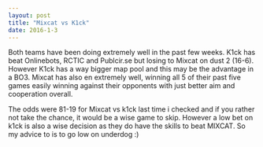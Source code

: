 ```yaml
---
layout: post
title: "Mixcat vs K1ck"
date: 2016-1-3
---
```


Both teams have been doing extremely well in the past few weeks. 
K1ck has beat Onlinebots, RCTIC and Publcir.se but losing to Mixcat on dust 2 (16-6). 
However K1ck has a way bigger map pool and this may be the advantage in a BO3.
Mixcat has also en extremely well, winning all 5 of their past five games easily winning against their opponents with just better aim and cooperation overall.

The odds were 81-19 for Mixcat vs k1ck last time i checked and if you rather not take the chance, it would be a wise game to skip.
However a low bet on k1ck is also a wise decision as they do have the skills to beat MIXCAT. So my advice to is to go low on underdog :)
